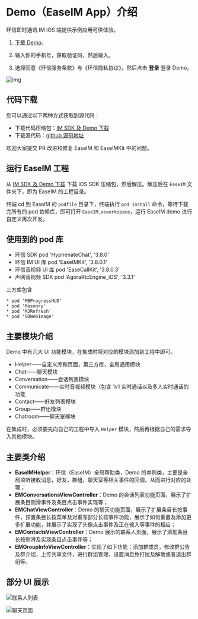 # Demo（EaseIM App）介绍

<Toc />

环信即时通讯 IM iOS 端提供示例应用可供体验。

1. [下载 Demo](https://www.easemob.com/download/demo)。

2. 输入你的手机号，获取验证码，然后输入。

3. 选择同意《环信服务条款》与《环信隐私协议》，然后点击 **登录** 登录 Demo。

![img](/images/demo/ios_login.png)

## 代码下载

您可以通过以下两种方式获取到源代码：

- 下载代码压缩包：[IM SDK 及 Demo 下载](https://www.easemob.com/download/im)
- 下载源代码：[github 源码地址](https://github.com/easemob/chat-ios)

欢迎大家提交 PR 改进和修复 EaseIM 和 EaseIMKit 中的问题。

## 运行 EaseIM 工程

从 [IM SDK 及 Demo 下载](https://www.easemob.com/download/im) 下载 iOS SDK 压缩包，然后解压。解压后在 `EaseIM` 文件夹下，即为 EaseIM 的工程目录。

终端 cd 到 EaseIM 的 `podfile` 目录下，终端执行 `pod install` 命令，等待下载完所有的 pod 依赖库，即可打开 `EaseIM.xcworkspace`，运行 EaseIM demo 进行自定义再次开发。

## 使用到的 pod 库

- 环信 SDK pod 'HyphenateChat', '3.8.0'
- 环信 IM UI 库 pod 'EaseIMKit', '3.8.0.1'
- 环信音视频 UI 库 pod 'EaseCallKit', '3.8.0.3'
- 声网音视频 SDK pod 'AgoraRtcEngine_iOS', '3.3.1'

三方库包含

```
* pod 'MBProgressHUD'
* pod 'Masonry'
* pod 'MJRefresh'
* pod 'SDWebImage'
```

## 主要模块介绍

Demo 中有几大 UI 功能模块，在集成时将对应的模块添加到工程中即可。

- Helper——自定义库和页面，第三方库，全局通用模块
- Chat——聊天模块
- Conversation——会话列表模块
- Communicate——实时音视频模块（包含 1v1 实时通话以及多人实时通话的功能
- Contact——好友列表模块
- Group——群组模块
- Chatroom——聊天室模块

在集成时，必须要先向自己的工程中导入 `Helper` 模块，然后再根据自己的需求导入其他模块。

## 主要类介绍

- **EaseIMHelper**：环信（EaseIM）全局帮助类，Demo 的单例类，主要是全局监听接收消息，好友，群组，聊天室等相关事件的回调，从而进行对应的处理；
- **EMConversationsViewController**：Demo 的会话列表功能页面，展示了扩展条目侧滑事件及条目点击事件实现等；
- **EMChatViewController**：Demo 的聊天功能页面，展示了扩展条目长按事件，预置条目长按菜单及对重写部分长按事件功能，展示了如何重置及添加更多扩展功能，并展示了实现了头像点击事件及正在输入等事件的相应；
- **EMContactsViewController**：Demo 展示的联系人页面，展示了添加条目长按侧滑及实现条目点击事件等；
- **EMGroupInfoViewController**：实现了如下功能：添加群成员，修改群公告及群介绍，上传共享文件，进行群组管理，设置消息免打扰及解散或者退出群组等。

## 部分 UI 展示

![联系人列表](/images/android/app-demo-ui-2.jpeg)

![聊天页面](/images/android/app-demo-ui-3.jpeg)
